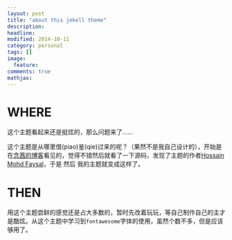 ```yaml
---
layout: post
title: "about this jekell theme"
description: 
headline: 
modified: 2014-10-11
category: personal
tags: []
image: 
  feature: 
comments: true
mathjax: 
---
```


WHERE
=======
这个主题看起来还是挺炫的，那么问题来了……

这个主题是从哪里借(piao)鉴(qie)过来的呢？（果然不是我自己设计的），开始是在[念茜的博客](http://nianxi.net/ "念茜")看见的，觉得不错然后就看了一下源码，发现了主题的作者[Hossain Mohd Faysal](http://alum.mit.edu/www/hmfaysal/)，于是 然后 我的主题就变成这样了。

THEN
======
用这个主题尝鲜的感觉还是占大多数的，暂时先改着玩玩，等自己制作自己的主才是酷炫。从这个主题中学习到`fontawesome`字体的使用，虽然个数不多，但是应该够用了。

